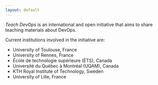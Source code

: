 ```yaml
---
layout: default
---
```


_Teach DevOps_ is an international and open initiative that aims to share teaching materials about DevOps. 

Current institutions involved in the initiative are:
- University of Toulouse, France 
- University of Rennes, France
- École de technologie supérieure (ÉTS), Canada
- Université du Québec à Montréal (UQAM), Canada
- KTH Royal Institute of Technology, Sweden
- University of Lille, France
